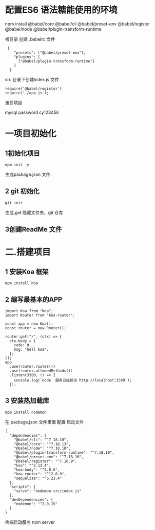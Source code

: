  # 配置ES6 语法糖能使用的环境

npm install @babel/core @babel/cli @babel/preset-env @babel/register @babel/node @babel/plugin-transform-runtime

根目录 创建 .babelrc   文件
```
 {
    "presets": ["@babel/preset-env"],
    "plugins": [
      ["@babel/plugin-transform-runtime"]
    ]
  }
```

src 目录下创建index.js 文件

```
require('@babel/register')
require('./app.js');
```




重启项目

mysql   password  cy123456  



 # 一项目初始化

## 1初始化项目

```
npm init -y
```

生成package.json 文件:

## 2 git 初始化

```
git init
```

生成.get 隐藏文件夹，git 仓库

## 3创建ReadMe 文件

# 二.搭建项目

## 1 安装Koa 框架

``` 
npm install Koa
```

## 2 编写最基本的APP

```
import Koa from "koa";
import Router from "koa-router";

const app = new Koa();
const router = new Router();

router.get("/", (ctx) => {
  ctx.body = {
    code: 0,
    msg: "hell koa",
  };
});
app
  .use(router.routes())
  .use(router.allowedMethods())
  .listen(3300, () => {
    console.log(`node  服务已经启动 http://localhost:3300`);
  });

```

## 3 安装热加载库

```
npm install nodemon
```

在 package.json 文件里面 配置 启动文件

```
{
  "dependencies": {
    "@babel/cli": "^7.18.10",
    "@babel/core": "^7.18.13",
    "@babel/node": "^7.18.10",
    "@babel/plugin-transform-runtime": "^7.18.10",
    "@babel/preset-env": "^7.18.10",
    "@babel/register": "^7.18.9",
    "koa": "^2.13.4",
    "koa-body": "^5.0.0",
    "koa-router": "^12.0.0",
    "sequelize": "^6.21.4"
  },
  "scripts": {
    "serve": "nodemon src/index.js"
  },
  "devDependencies": {
    "nodemon": "^2.0.19"
  }
}

```

终端启动服务 npm server







